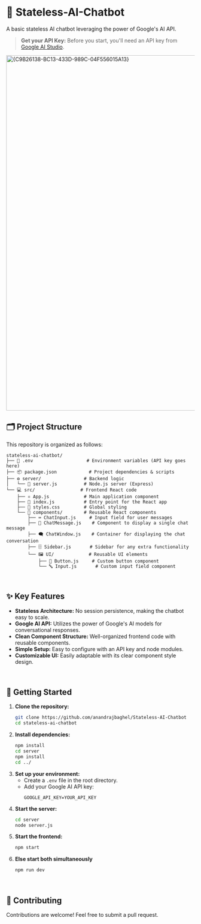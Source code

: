 # 🤖 Stateless-AI-Chatbot

A basic stateless AI chatbot leveraging the power of Google's AI API.

> **Get your API Key:** Before you start, you'll need an API key from [Google AI Studio](https://aistudio.google.com/apikey).

<img width="948" alt="{C9B26138-BC13-433D-989C-04F556015A13}" src="https://github.com/user-attachments/assets/770f3120-4fff-421e-af0b-52b9ef0fd123" />


<br>

## 🗂️ Project Structure

This repository is organized as follows:

```
stateless-ai-chatbot/
├── 🔑 .env                    # Environment variables (API key goes here)
├── 📦 package.json            # Project dependencies & scripts
├── ⚙️ server/                # Backend logic
│   └── 🚀 server.js          # Node.js server (Express)
└── 💻 src/                 # Frontend React code
    ├── ⚛️ App.js             # Main application component
    ├── 📜 index.js           # Entry point for the React app
    ├── 🎨 styles.css         # Global styling
    └── 🧩 components/        # Reusable React components
        ├── ⌨️ ChatInput.js     # Input field for user messages
        ├── 💬 ChatMessage.js    # Component to display a single chat message
        ├── 🗨️ ChatWindow.js    # Container for displaying the chat conversation
        ├── 🗄️ Sidebar.js       # Sidebar for any extra functionality
        └── 🖼️ UI/             # Reusable UI elements
            ├── 🔘 Button.js     # Custom button component
            └── 🔤 Input.js       # Custom input field component
```
<br>

## ✨ Key Features

*   **Stateless Architecture:** No session persistence, making the chatbot easy to scale.
*   **Google AI API:** Utilizes the power of Google's AI models for conversational responses.
*   **Clean Component Structure:** Well-organized frontend code with reusable components.
*   **Simple Setup:** Easy to configure with an API key and node modules.
*  **Customizable UI:** Easily adaptable with its clear component style design.
<br>

## 🚀 Getting Started

1.  **Clone the repository:**
    ```bash
    git clone https://github.com/anandrajbaghel/Stateless-AI-Chatbot
    cd stateless-ai-chatbot
    ```
2.  **Install dependencies:**
    ```bash
    npm install
    cd server
    npm install
    cd ../
    ```
3.  **Set up your environment:**
    *   Create a `.env` file in the root directory.
    *   Add your Google AI API key:
        ```
        GOOGLE_API_KEY=YOUR_API_KEY
        ```
4. **Start the server:**
    ```bash
    cd server
    node server.js
    ```
5.  **Start the frontend:**
    ```bash
    npm start
    ```
6.  **Else start both simultaneously**
    ```bash
    npm run dev
    ```
<br>

## 🤝 Contributing

Contributions are welcome! Feel free to submit a pull request.
```
